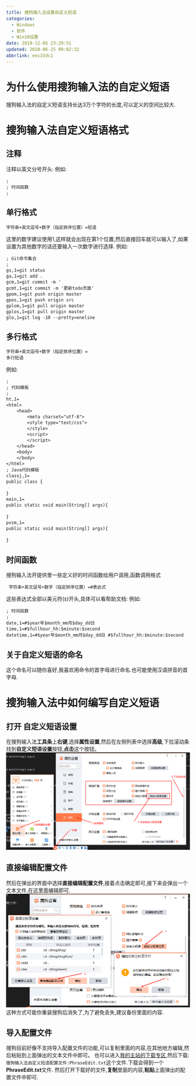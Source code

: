 ```yaml
---
title: 搜狗输入法设置自定义短语
categories: 
  - Windows
  - 软件
  - Win10设置
date: 2019-12-05 23:29:51
updated: 2020-06-25 09:02:32
abbrlink: eec15dc1
---
```

# 为什么使用搜狗输入法的自定义短语
搜狗输入法的自定义短语支持长达3万个字符的长度,可以定义的空间比较大.
# 搜狗输入法自定义短语格式
## 注释
注释以英文分号开头:
例如:
```
;
; 时间函数
;
```
## 单行格式
```
字符串+英文逗号+数字（指定排序位置）=短语
```
这里的数字建议使用1,这样就会出现在第1个位置,然后直接回车就可以输入了,如果设置为其他数字的话还要输入一次数字进行选择.
例如:
```
; Git命令集合
;
gs,1=git status
ga,1=git add .
gcm,1=git commit -m '
gcmt,1=git commit -m '更新todo页面'
gpom,1=git push origin master
gpos,1=git push origin src
gplom,1=git pull origin master
gplos,1=git pull origin master
glo,1=git log -10 --pretty=oneline
```
## 多行格式
```
字符串+英文逗号+数字（指定排序位置）=
多行短语
```
例如:
```
;
; 代码模板
;
ht,1=
<html>
    <head>
        <meta charset="utf-8">
        <style type="text/css">
        </style>
        <script>
        </script>
    </head>
    <body>
    </body>
</html>
; Java代码模板
classj,1=
public class {

}
main,1=
public static void main(String[] args){

}
pvsm,1=
public static void main(String[] args){

}
```
## 时间函数
搜狗输入法开提供里一些定义好的时间函数给用户调用,函数调用格式
```
 字符串+英文逗号+数字（指定排序位置）=#表达式
```
这些表达式全部以美元符(`$`)开头,具体可以看帮助文档:
例如:
```
; 时间函数
;
date,1=#$year年$month_mm月$day_dd日
time,1=#$fullhour_hh:$minute:$second
datetime,1=#$year年$month_mm月$day_dd日 #$fullhour_hh:$minute:$second
```
## 关于自定义短语的命名
这个命名可以随你喜好,我喜欢用命令的首字母进行命名.也可能使用汉语拼音的首字母.
# 搜狗输入法中如何编写自定义短语
## 打开 自定义短语设置
在搜狗输入法**工具条**上**右键**,选择**属性设置**,然后在左侧列表中选择**高级**,下拉滚动条找到**自定义短语设置**按钮,**点击**这个按钮。
![图片](https://raw.githubusercontent.com/lanlan2017/images/master/Windows/Setting/SugoShuRuFa/DuanYu/1.png)
## 直接编辑配置文件
然后在弹出的界面中选择**直接编辑配置文件**,接着点击确定即可,接下来会弹出一个文本文件,在这里面编辑即可.
![图片](https://raw.githubusercontent.com/lanlan2017/images/master/Windows/Setting/SugoShuRuFa/DuanYu/2.png)
这种方式可能你重装搜狗后消失了,为了避免丢失,建议备份里面的内容.
## 导入配置文件
搜狗目前好像不支持导入配置文件的功能,可以复制里面的内容,在其他地方编辑,然后粘贴到上面弹出的文本文件中即可。
也可以进入[我的主站的下载专区](https://lanlan2017.github.io/download/),然后下载:`搜狗输入法自定义短语配置文件:PhraseEdit.txt`这个文件.下载会得到一个**PhraseEdit.txt**文件.
然后打开下载好的文件,**复制**里面的内容,**粘贴**上面弹出的配置文件中即可.
